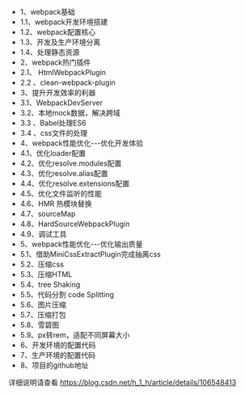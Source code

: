 - 1、webpack基础 
- 1.1、webpack开发环境搭建 
- 1.2、webpack配置核心
- 1.3、开发及生产环境分离
- 1.4、处理静态资源
- 2、webpack热门插件
- 2.1、 HtmlWebpackPlugin
- 2.2 、clean-webpack-plugin
- 3、提升开发效率的利器
- 3.1、WebpackDevServer
- 3.2、本地mock数据，解决跨域
- 3.3 、Babel处理ES6
- 3.4 、css文件的处理
- 4、webpack性能优化---优化开发体验
- 4.1、优化loader配置
- 4.2、优化resolve.modules配置
- 4.3、优化resolve.alias配置
- 4.4、优化resolve.extensions配置
- 4.5、优化文件监听的性能
- 4.6、HMR 热模块替换
- 4.7、sourceMap
- 4.8、HardSourceWebpackPlugin
- 4.9、调试工具
- 5、webpack性能优化---优化输出质量
- 5.1、借助MiniCssExtractPlugin完成抽离css
- 5.2、压缩css
- 5.3、压缩HTML
- 5.4、tree Shaking
- 5.5、代码分割 code Splitting
- 5.6、图片压缩
- 5.7、压缩打包
- 5.8、雪碧图
- 5.9、px转rem，适配不同屏幕大小
- 6、开发环境的配置代码
- 7、生产环境的配置代码
- 8、项目的github地址

详细说明请查看 https://blog.csdn.net/h_1_h/article/details/106548413
